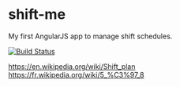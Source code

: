 # shift-me

My first AngularJS app to manage shift schedules.

[![Build Status](https://travis-ci.org/stephanebruckert/shift-me.svg)](https://travis-ci.org/stephanebruckert/shift-me)

https://en.wikipedia.org/wiki/Shift_plan
https://fr.wikipedia.org/wiki/5_%C3%97_8

